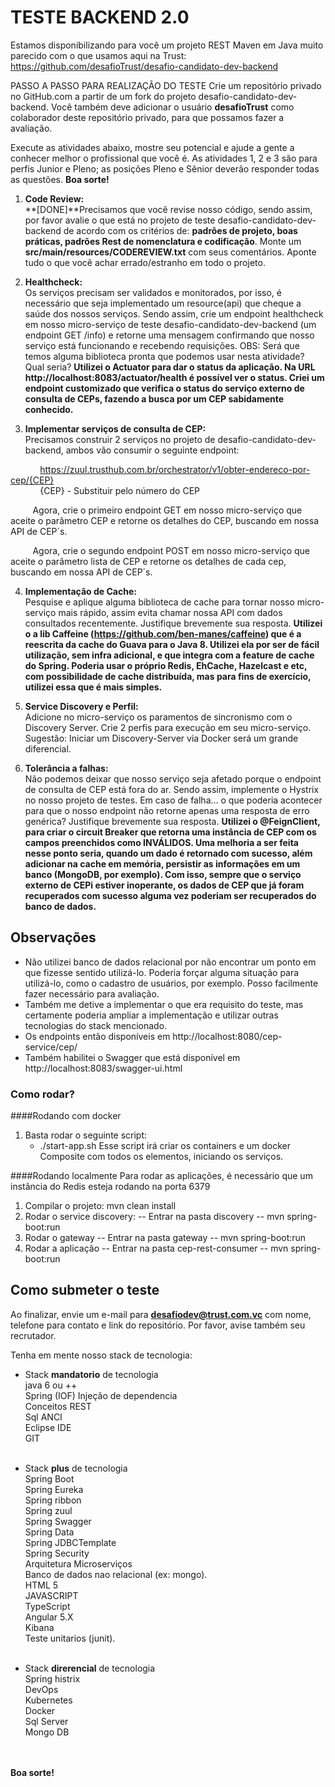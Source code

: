 # TESTE BACKEND 2.0

Estamos disponibilizando para você um projeto REST Maven em Java muito parecido com o que usamos aqui na Trust:  https://github.com/desafioTrust/desafio-candidato-dev-backend

PASSO A PASSO PARA REALIZAÇÃO DO TESTE
Crie um repositório privado no GitHub.com a partir de um fork do projeto desafio-candidato-dev-backend. Você também deve adicionar o usuário **desafioTrust** como colaborador deste repositório privado, para que possamos fazer a avaliação.

Execute as atividades abaixo, mostre seu potencial e ajude a gente a conhecer melhor o profissional que você é. As atividades 1, 2 e 3 são para perfis Junior e Pleno; as posições Pleno e Sênior deverão responder todas as questões. **Boa sorte!**

1) **Code Review:** <br/>
**[DONE]**Precisamos que você revise nosso código, sendo assim, por favor avalie o que está no projeto de teste desafio-candidato-dev-backend de acordo com os critérios de: **padrões de projeto, boas práticas, padrões Rest de nomenclatura e codificação**. Monte um **src/main/resources/CODEREVIEW.txt** com seus comentários. Aponte tudo o que você achar errado/estranho em todo o projeto.


2) **Healthcheck:**<br />
Os serviços precisam ser validados e monitorados, por isso, é necessário que seja implementado um resource(api) que cheque a saúde dos nossos serviços. Sendo assim, crie um endpoint healthcheck em nosso micro-serviço de teste desafio-candidato-dev-backend (um endpoint GET /info) e retorne uma mensagem confirmando que nosso serviço está funcionando e recebendo requisições.
OBS: Será que temos alguma biblioteca pronta que podemos usar nesta atividade? Qual seria? **Utilizei o Actuator para dar o status da aplicação. Na URL http://localhost:8083/actuator/health é possível ver o status. Criei um endpoint customizado que verifica o status do serviço externo de consulta de CEPs, fazendo a busca por um CEP sabidamente conhecido.**

3) **Implementar serviços de consulta de CEP:**<br />
Precisamos construir 2 serviços no projeto de desafio-candidato-dev-backend, ambos vão consumir o seguinte endpoint:

&nbsp;&nbsp;&nbsp;&nbsp;&nbsp;&nbsp;&nbsp;&nbsp;&nbsp;&nbsp;&nbsp;&nbsp;https://zuul.trusthub.com.br/orchestrator/v1/obter-endereco-por-cep/{CEP}
<br /> &nbsp;&nbsp;&nbsp;&nbsp;&nbsp;&nbsp;&nbsp;&nbsp;&nbsp;&nbsp;&nbsp;&nbsp;{CEP} - Substituir pelo número do CEP

&nbsp;&nbsp;&nbsp;&nbsp;&nbsp;&nbsp;&nbsp;&nbsp;&nbsp;Agora, crie o primeiro endpoint GET em nosso micro-serviço que aceite o parâmetro CEP e retorne os detalhes do CEP, buscando em nossa API de CEP´s.

&nbsp;&nbsp;&nbsp;&nbsp;&nbsp;&nbsp;&nbsp;&nbsp;&nbsp;Agora, crie o segundo endpoint POST em nosso micro-serviço que aceite o parâmetro lista de CEP e retorne os detalhes de cada cep, buscando em nossa API de CEP´s.

4) **Implementação de Cache:**<br />
Pesquise e aplique alguma biblioteca de cache para tornar nosso micro-serviço mais rápido,  assim evita chamar nossa API com dados consultados recentemente. Justifique brevemente sua resposta.
**Utilizei o a lib Caffeine (https://github.com/ben-manes/caffeine) que é a reescrita da cache do Guava para o Java 8. Utilizei ela por ser de fácil utilização, sem infra adicional, e que integra com a feature de cache do Spring. Poderia usar o próprio Redis, EhCache, Hazelcast e etc, com possibilidade de cache distribuída, mas para fins de exercício, utilizei essa que é mais simples.**

5) **Service Discovery e Perfil:**<br />
Adicione no micro-serviço os paramentos de sincronismo com o Discovery Server.
Crie 2 perfis para execução em seu micro-serviço.
Sugestão: Iniciar um Discovery-Server via Docker será um grande diferencial.

6) **Tolerância a falhas:**<br />
Não podemos deixar que nosso serviço seja afetado porque o endpoint de consulta de CEP está fora do ar. Sendo assim, implemente o Hystrix no nosso projeto de testes.
Em caso de falha... o que poderia acontecer para que o nosso endpoint não retorne apenas uma resposta de erro genérica? Justifique brevemente sua resposta. **Utilizei o @FeignClient, para criar o circuit Breaker que retorna uma instância de CEP com os campos preenchidos como INVÁLIDOS. Uma melhoria a ser feita nesse ponto seria, quando um dado é retornado com sucesso, além adicionar na cache em memória, persistir as informações em um banco (MongoDB, por exemplo). Com isso, sempre que o serviço externo de CEPi estiver inoperante, os dados de CEP que já foram recuperados com sucesso alguma vez poderiam ser recuperados do banco de dados.**

## Observações

* Não utilizei banco de dados relacional por não encontrar um ponto em que fizesse sentido utilizá-lo. Poderia forçar alguma situação para utilizá-lo, como o cadastro de usuários, por exemplo. Posso facilmente fazer necessário para avaliação.
* Também me detive a implementar o que era requisito do teste, mas certamente poderia ampliar a implementação e utilizar outras tecnologias do stack mencionado.
* Os endpoints então disponíveis em http://localhost:8080/cep-service/cep/
* Também habilitei o Swagger que está disponível em http://localhost:8083/swagger-ui.html

### Como rodar?
####Rodando com docker
1) Basta rodar o seguinte script:
    * ./start-app.sh
    Esse script irá criar os containers e um docker Composite com todos os elementos, iniciando os serviços.

####Rodando localmente
Para rodar as aplicações, é necessário que um instância do Redis esteja rodando na porta 6379
1) Compilar o projeto: mvn clean install 
2) Rodar o service discovery: 
   -- Entrar na pasta discovery
   -- mvn spring-boot:run
3) Rodar o gateway
   -- Entrar na pasta gateway
   -- mvn spring-boot:run
4) Rodar a aplicação
   -- Entrar na pasta cep-rest-consumer
   -- mvn spring-boot:run

## Como submeter o teste

Ao finalizar, envie um e-mail para **desafiodev@trust.com.vc** com nome, telefone para contato e link do repositório. Por favor, avise também seu recrutador.

Tenha em mente nosso stack de tecnologia:

- Stack **mandatorio** de tecnologia<br />
java 6 ou ++<br />
Spring (IOF) Injeção de dependencia<br />
Conceitos REST<br />
Sql ANCI<br />
Eclipse IDE<br />
GIT<br /><br />

- Stack **plus** de tecnologia<br />
Spring Boot<br />
Spring Eureka<br />
Spring ribbon<br />
Spring zuul<br />
Spring Swagger<br />
Spring Data<br />
Spring JDBCTemplate<br />
Spring Security<br />
Arquitetura Microserviços<br />
Banco de dados nao relacional (ex: mongo).<br />
HTML 5<br />
JAVASCRIPT<br />
TypeScript<br />
Angular 5.X<br />
Kibana<br />
Teste unitarios (junit).<br /><br />

- Stack **direrencial** de tecnologia<br />
Spring histrix<br />
DevOps<br />
Kubernetes<br />
Docker<br />
Sql Server<br />
Mongo DB<br /><br /><br />


**Boa sorte!**
